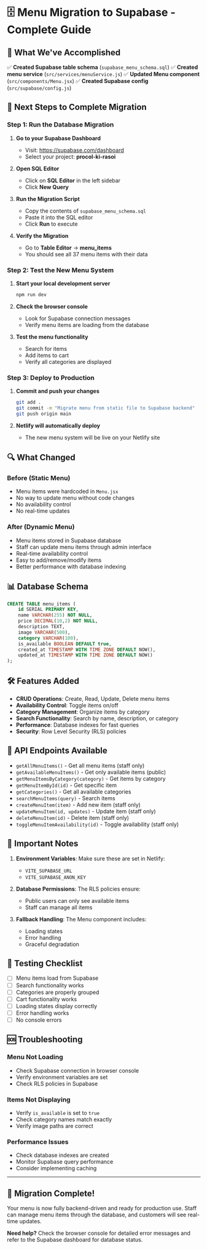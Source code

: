 # 🗄️ **Menu Migration to Supabase - Complete Guide**

## 🎯 **What We've Accomplished**

✅ **Created Supabase table schema** (`supabase_menu_schema.sql`)
✅ **Created menu service** (`src/services/menuService.js`)
✅ **Updated Menu component** (`src/components/Menu.jsx`)
✅ **Created Supabase config** (`src/supabase/config.js`)

## 🚀 **Next Steps to Complete Migration**

### **Step 1: Run the Database Migration**

1. **Go to your Supabase Dashboard**
   - Visit: https://supabase.com/dashboard
   - Select your project: **procol-ki-rasoi**

2. **Open SQL Editor**
   - Click on **SQL Editor** in the left sidebar
   - Click **New Query**

3. **Run the Migration Script**
   - Copy the contents of `supabase_menu_schema.sql`
   - Paste it into the SQL editor
   - Click **Run** to execute

4. **Verify the Migration**
   - Go to **Table Editor** → **menu_items**
   - You should see all 37 menu items with their data

### **Step 2: Test the New Menu System**

1. **Start your local development server**
   ```bash
   npm run dev
   ```

2. **Check the browser console**
   - Look for Supabase connection messages
   - Verify menu items are loading from the database

3. **Test the menu functionality**
   - Search for items
   - Add items to cart
   - Verify all categories are displayed

### **Step 3: Deploy to Production**

1. **Commit and push your changes**
   ```bash
   git add .
   git commit -m "Migrate menu from static file to Supabase backend"
   git push origin main
   ```

2. **Netlify will automatically deploy**
   - The new menu system will be live on your Netlify site

## 🔍 **What Changed**

### **Before (Static Menu)**
- Menu items were hardcoded in `Menu.jsx`
- No way to update menu without code changes
- No availability control
- No real-time updates

### **After (Dynamic Menu)**
- Menu items stored in Supabase database
- Staff can update menu items through admin interface
- Real-time availability control
- Easy to add/remove/modify items
- Better performance with database indexing

## 📊 **Database Schema**

```sql
CREATE TABLE menu_items (
    id SERIAL PRIMARY KEY,
    name VARCHAR(255) NOT NULL,
    price DECIMAL(10,2) NOT NULL,
    description TEXT,
    image VARCHAR(500),
    category VARCHAR(100),
    is_available BOOLEAN DEFAULT true,
    created_at TIMESTAMP WITH TIME ZONE DEFAULT NOW(),
    updated_at TIMESTAMP WITH TIME ZONE DEFAULT NOW()
);
```

## 🛠️ **Features Added**

- **CRUD Operations**: Create, Read, Update, Delete menu items
- **Availability Control**: Toggle items on/off
- **Category Management**: Organize items by category
- **Search Functionality**: Search by name, description, or category
- **Performance**: Database indexes for fast queries
- **Security**: Row Level Security (RLS) policies

## 🔧 **API Endpoints Available**

- `getAllMenuItems()` - Get all menu items (staff only)
- `getAvailableMenuItems()` - Get only available items (public)
- `getMenuItemsByCategory(category)` - Get items by category
- `getMenuItemById(id)` - Get specific item
- `getCategories()` - Get all available categories
- `searchMenuItems(query)` - Search items
- `createMenuItem(item)` - Add new item (staff only)
- `updateMenuItem(id, updates)` - Update item (staff only)
- `deleteMenuItem(id)` - Delete item (staff only)
- `toggleMenuItemAvailability(id)` - Toggle availability (staff only)

## 🚨 **Important Notes**

1. **Environment Variables**: Make sure these are set in Netlify:
   - `VITE_SUPABASE_URL`
   - `VITE_SUPABASE_ANON_KEY`

2. **Database Permissions**: The RLS policies ensure:
   - Public users can only see available items
   - Staff can manage all items

3. **Fallback Handling**: The Menu component includes:
   - Loading states
   - Error handling
   - Graceful degradation

## 🧪 **Testing Checklist**

- [ ] Menu items load from Supabase
- [ ] Search functionality works
- [ ] Categories are properly grouped
- [ ] Cart functionality works
- [ ] Loading states display correctly
- [ ] Error handling works
- [ ] No console errors

## 🆘 **Troubleshooting**

### **Menu Not Loading**
- Check Supabase connection in browser console
- Verify environment variables are set
- Check RLS policies in Supabase

### **Items Not Displaying**
- Verify `is_available` is set to `true`
- Check category names match exactly
- Verify image paths are correct

### **Performance Issues**
- Check database indexes are created
- Monitor Supabase query performance
- Consider implementing caching

---

## 🎉 **Migration Complete!**

Your menu is now fully backend-driven and ready for production use. Staff can manage menu items through the database, and customers will see real-time updates.

**Need help?** Check the browser console for detailed error messages and refer to the Supabase dashboard for database status.
